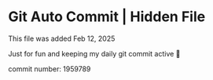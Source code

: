 # Git Auto Commit | Hidden File

This file was added Feb 12, 2025

Just for fun and keeping my daily git commit active 🤪

commit number: 1959789
